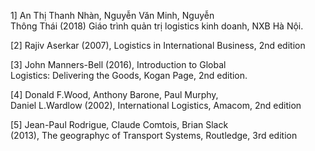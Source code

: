 1] An Thị Thanh Nhàn, Nguyễn Văn Minh, Nguyễn Thông Thái (2018) Giáo trình quản trị logistics kinh doanh, NXB Hà Nội.

[2] Rajiv Aserkar (2007), Logistics in International Business, 2nd edition

[3] John Manners-Bell (2016), Introduction to Global Logistics: Delivering the Goods, Kogan Page, 2nd edition.

[4] Donald F.Wood, Anthony Barone, Paul Murphy, Daniel L.Wardlow (2002), International Logistics, Amacom, 2nd edition

[5] Jean-Paul Rodrigue, Claude Comtois, Brian Slack (2013), The geographyc of Transport Systems, Routledge, 3rd edition